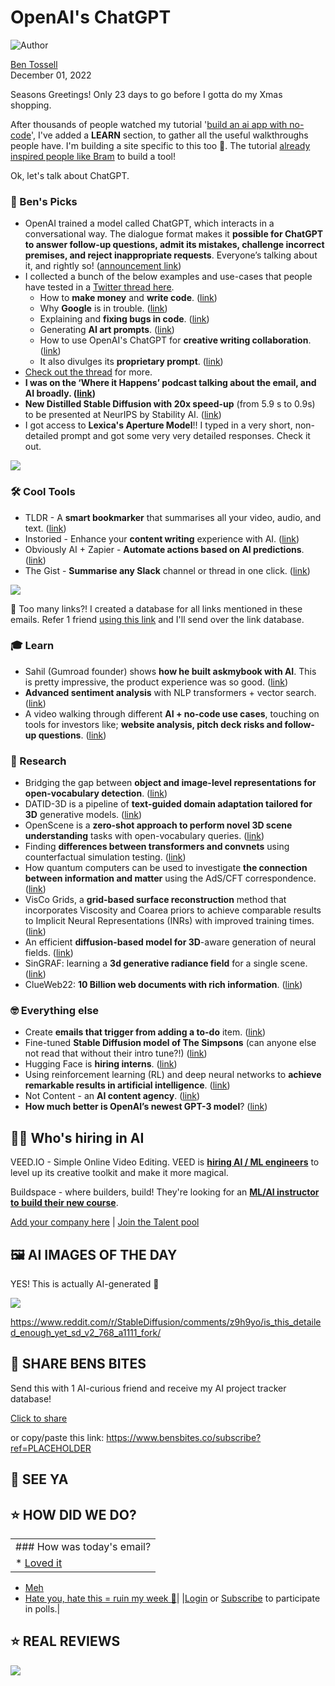 # OpenAI's ChatGPT

![Author](https://media.beehiiv.com/cdn-cgi/image/fit=scale-down,format=auto,onerror=redirect,quality=80/uploads/user/profile_picture/fc858b4d-39e3-4be1-abf4-2b55504e21a2/thumb_uJ4UYake_400x400.jpg)

[Ben Tossell](https://www.twitter.com/bentossell)\
December 01, 2022

Seasons Greetings! Only 23 days to go before I gotta do my Xmas shopping.

After thousands of people watched my tutorial '[build an ai app with no-code](https://twitter.com/bentossell/status/1597952646232821760)', I've added a **LEARN** section, to gather all the useful walkthroughs people have. I'm building a site specific to this too 🫢. The tutorial [already inspired people like Bram](https://twitter.com/bramk/status/1598253365057966080) to build a tool!

Ok, let's talk about ChatGPT.

### **🤌 Ben's Picks**

- OpenAI trained a model called ChatGPT, which interacts in a conversational way. The dialogue format makes it **possible for ChatGPT to answer follow-up questions, admit its mistakes, challenge incorrect premises, and reject inappropriate requests**. Everyone’s talking about it, and rightly so! ([<u>announcement link</u>](https://openai.com/blog/chatgpt/))
- I collected a bunch of the below examples and use-cases that people have tested in a [<u>Twitter thread here</u>](https://twitter.com/bentossell/status/1598269692082151424).
  - How to **make money** and **write code**. ([<u>link</u>](https://twitter.com/nevmed/status/1598023273304182784))
  - Why **Google** is in trouble. ([<u>link</u>](https://twitter.com/jdjkelly/status/1598021488795586561))
  - Explaining and **fixing bugs in code**. ([<u>link</u>](https://twitter.com/amasad/status/1598042665375105024))
  - Generating **AI art prompts**. ([<u>link</u>](https://twitter.com/guyp/status/1598020781065527296))
  - How to use OpenAI's ChatGPT for **creative writing collaboration**. ([<u>link</u>](https://andrewmayneblog.wordpress.com/2022/11/30/collaborative-creative-writing-with-openais-chatgpt/))
  - It also divulges its **proprietary prompt**. ([<u>link</u>](https://twitter.com/goodside/status/1598253337400717313))
- [<u>Check out the thread</u>](https://twitter.com/bentossell/status/1598269692082151424) for more.
- **I was on the ‘Where it Happens’ podcast talking about the email, and AI broadly. ([link](https://youtu.be/yJKMJSgGa-0))**
- **New Distilled Stable Diffusion with 20x speed-up** (from 5.9 s to 0.9s) to be presented at NeurIPS by Stability AI. ([link](https://twitter.com/EMostaque/status/1598131202044866560))
- I got access to **Lexica's Aperture Model**!! I typed in a very short, non-detailed prompt and got some very very detailed responses. Check it out.

![](https://media.beehiiv.com/cdn-cgi/image/fit=scale-down,format=auto,onerror=redirect,quality=80/uploads/asset/file/67def472-9b29-489e-9eb1-a79986f51236/Screenshot_2022-12-01_at_12.49.23.png)

### **🛠️ Cool Tools**

- TLDR - A **smart bookmarker** that summarises all your video, audio, and text. ([<u>link</u>](https://www.asktldr.com/))
- Instoried - Enhance your **content writing** experience with AI. ([<u>link</u>](https://instoried.com/))
- Obviously AI + Zapier - **Automate actions based on AI predictions**. ([<u>link</u>](https://zapier.com/apps/obviously-ai/integrations))
- The Gist - **Summarise any Slack** channel or thread in one click. ([<u>link</u>](https://www.thegist.ai/))

![](https://media.beehiiv.com/cdn-cgi/image/fit=scale-down,format=auto,onerror=redirect,quality=80/uploads/asset/file/a3f7544f-eddc-4a62-a460-61ec889b3f51/Group_350.png)

👋 Too many links?! I created a database for all links mentioned in these emails. Refer 1 friend [using this link](https://www.bensbites.co/subscribe?ref=PLACEHOLDER) and I'll send over the link database.

### **🎓 Learn**

- Sahil (Gumroad founder) shows **how he built askmybook with AI**. This is pretty impressive, the product experience was so good. ([<u>link</u>](https://www.youtube.com/watch?v=V3RTA9ZbEPw\&t=1s))
- **Advanced sentiment analysis** with NLP transformers + vector search. ([<u>link</u>](https://www.youtube.com/watch?v=iIGlAsN1nEs))
- A video walking through different **AI + no-code use cases**, touching on tools for investors like; **website analysis, pitch deck risks and follow-up questions**. ([<u>link</u>](https://www.youtube.com/watch?v=JE_mcsqjRL0\&t=12s))

### **🔬 Research**

- Bridging the gap between **object and image-level representations for open-vocabulary detection**. ([<u>link</u>](https://hanoonar.github.io/object-centric-ovd/))
- DATID-3D is a pipeline of **text-guided domain adaptation tailored for 3D** generative models. ([<u>link</u>](https://datid-3d.github.io/))
- OpenScene is a **zero-shot approach to perform novel 3D scene understanding** tasks with open-vocabulary queries. ([<u>link</u>](https://pengsongyou.github.io/openscene))
- Finding **differences between transformers and convnets** using counterfactual simulation testing. ([<u>link</u>](https://counterfactualsimulation.github.io/))
- How quantum computers can be used to investigate **the connection between information and matter** using the AdS/CFT correspondence. ([<u>link</u>](https://ai.googleblog.com/2022/11/making-traversable-wormhole-with.html))
- VisCo Grids, a **grid-based surface reconstruction** method that incorporates Viscosity and Coarea priors to achieve comparable results to Implicit Neural Representations (INRs) with improved training times. ([<u>link</u>](https://research.facebook.com/publications/visco-grids-surface-reconstruction-with-viscosity-and-coarea-grids/))
- An efficient **diffusion-based model for 3D**-aware generation of neural fields. ([<u>link</u>](https://jryanshue.com/nfd/))
- SinGRAF: learning a **3d generative radiance field** for a single scene. ([<u>link</u>](https://www.computationalimaging.org/publications/singraf/))
- ClueWeb22: **10 Billion web documents with rich information**. ([<u>link</u>](https://arxiv.org/abs/2211.15848))

### **🤓 Everything else**

- Create **emails that trigger from adding a to-do** item. ([<u>link</u>](https://twitter.com/yoheinakajima/status/1597970439686746113))
- Fine-tuned **Stable Diffusion model of The Simpsons** (can anyone else not read that without their intro tune?!) ([<u>link</u>](https://huggingface.co/Norod78/sd2-simpsons-blip))
- Hugging Face is **hiring interns**. ([<u>link</u>](https://huggingface.co/blog/interns-2023))
- Using reinforcement learning (RL) and deep neural networks to **achieve remarkable results in artificial intelligence**. ([<u>link</u>](https://www.amazon.science/blog/in-reinforcement-learning-slower-networks-can-learn-faster))
- Not Content - an **AI content agency**. ([<u>link</u>](https://www.notcontent.ai/))
- **How much better is OpenAI’s newest GPT-3 model**? ([<u>link</u>](https://scale.com/blog/gpt-3-davinci-003-comparison))

## **🧑‍💻 Who's hiring in AI**

VEED.IO - Simple Online Video Editing. VEED is **[hiring AI / ML engineers](https://veed.teamtailor.com/jobs/2145526-senior-software-engineer-ai-team)** to level up its creative toolkit and make it more magical.

Buildspace - where builders, build! They're looking for an **[ML/AI instructor to build their new course](https://buildspace.so/join)**.

[Add your company here](https://bensbites.pallet.com/hire) | [Join the Talent pool](https://bensbites.pallet.com/talent/welcome?referral=true\&step=welcome\&pallet=)

## **🖼 AI IMAGES OF THE DAY**

YES! This is actually AI-generated 🤯

![](https://media.beehiiv.com/cdn-cgi/image/fit=scale-down,format=auto,onerror=redirect,quality=80/uploads/asset/file/8e022908-e044-4e2d-beed-1b9929874bd3/8nI9fWp.jpg)

<https://www.reddit.com/r/StableDiffusion/comments/z9h9yo/is_this_detailed_enough_yet_sd_v2_768_a1111_fork/>

## **🤗 SHARE BENS BITES**

Send this with 1 AI-curious friend and receive my AI project tracker database!

[Click to share](https://www.bensbites.co/subscribe?ref=PLACEHOLDER)

or copy/paste this link: https://www.bensbites.co/subscribe?ref=PLACEHOLDER

## **👋 SEE YA**

## **⭐️ HOW DID WE DO?**

||
|:---|
|### How was today's email?|
|\* [Loved it](https://www.bensbites.co/login)

- [Meh](https://www.bensbites.co/login)
- [Hate you, hate this = ruin my week 🥹](https://www.bensbites.co/login)|
  |[Login](https://www.bensbites.co/login) or [Subscribe](https://www.bensbites.co/subscribe) to participate in polls.|

## **⭐️ REAL** REVIEWS

![](https://media.beehiiv.com/cdn-cgi/image/fit=scale-down,format=auto,onerror=redirect,quality=80/uploads/asset/file/fedbeeff-a2f3-4ff2-bd78-903435701f37/Screenshot_2022-10-26_at_14.02.06.png)
